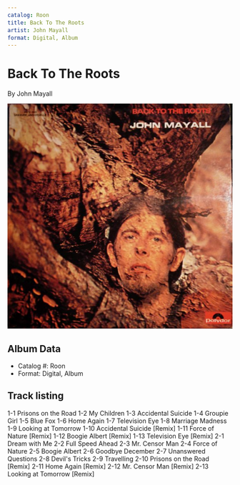 ```yaml
---
catalog: Roon
title: Back To The Roots
artist: John Mayall
format: Digital, Album
---
```


# Back To The Roots

By John Mayall

![](../../assets/albumcovers/John_Mayall-Back_To_The_Roots.png)

## Album Data

- Catalog #: Roon
- Format: Digital, Album


## Track listing


1-1 Prisons on the Road
1-2 My Children
1-3 Accidental Suicide
1-4 Groupie Girl
1-5 Blue Fox
1-6 Home Again
1-7 Television Eye
1-8 Marriage Madness
1-9 Looking at Tomorrow
1-10 Accidental Suicide [Remix]
1-11 Force of Nature [Remix]
1-12 Boogie Albert [Remix]
1-13 Television Eye [Remix]
2-1 Dream with Me
2-2 Full Speed Ahead
2-3 Mr. Censor Man
2-4 Force of Nature
2-5 Boogie Albert
2-6 Goodbye December
2-7 Unanswered Questions
2-8 Devil's Tricks
2-9 Travelling
2-10 Prisons on the Road [Remix]
2-11 Home Again [Remix]
2-12 Mr. Censor Man [Remix]
2-13 Looking at Tomorrow [Remix]

